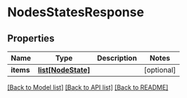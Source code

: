 # NodesStatesResponse

## Properties
Name | Type | Description | Notes
------------ | ------------- | ------------- | -------------
**items** | [**list[NodeState]**](NodeState.md) |  | [optional] 

[[Back to Model list]](../README.md#documentation-for-models) [[Back to API list]](../README.md#documentation-for-api-endpoints) [[Back to README]](../README.md)


